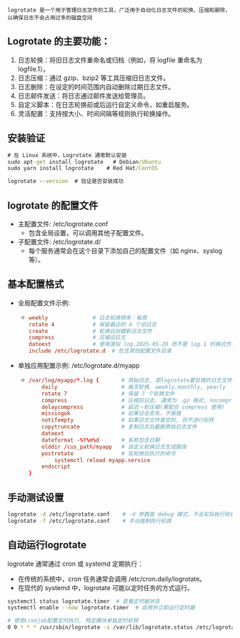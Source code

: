 `logrotate 是一个用于管理日志文件的工具，广泛用于自动化日志文件的轮换、压缩和删除，以确保日志不会占用过多的磁盘空间`
## Logrotate 的主要功能：
  1. 日志轮换：将旧日志文件重命名或归档（例如，将 logfile 重命名为 logfile.1）。
  2. 日志压缩：通过 gzip、bzip2 等工具压缩旧日志文件。
  3. 日志删除：在设定的时间范围内自动删除过期日志文件。
  4. 日志邮件发送：将日志通过邮件发送给管理员。
  5. 自定义脚本：在日志轮换前或后运行自定义命令，如重启服务。
  6. 灵活配置：支持按大小、时间间隔等规则执行轮换操作。

## 安装验证

```cmd
# 在 Linux 系统中，Logrotate 通常默认安装
sudo apt-get install logrotate   # Debian/Ubuntu
sudo yarn install logrotate    # Red Hat/CentOS

logrotate --version  # 验证是否安装成功
```

## logrotate 的配置文件
- 主配置文件: /etc/logrotate.conf
  - 包含全局设置，可以调用其他子配置文件。
- 子配置文件: /etc/logrotate.d/
  - 每个服务通常会在这个目录下添加自己的配置文件（如 nginx、syslog 等）。
 
## 基本配置格式
- 全局配置文件示例:
  - ```conf
    weekly              # 日志轮换频率：每周
    rotate 4            # 保留最近的 4 个旧日志
    create              # 轮换后创建新日志文件
    compress            # 压缩旧日志
    dateext             # 使用类似 log.2025-05-28 而不是 log.1 的格式作为备份后缀
    include /etc/logrotate.d  # 包含其他配置文件目录
    ```
- 单独应用配置示例: /etc/logrotate.d/myapp
  - ```conf
    /var/log/myapp/*.log {       # 原始日志, 即logrotate要处理的日志文件
        daily                    # 每天轮换, weekly,monthly, yearly
        rotate 7                 # 保留 7 个轮换文件
        compress                 # 压缩旧日志, 通常为 .gz 格式, nocompress(不压缩旧日志)
        delaycompress            # 延迟一轮压缩(需配合 compress 使用)
        missingok                # 如果日志丢失，不报错
        notifempty               # 如果日志文件是空的, 则不进行轮转
        copytruncate             # 复制日志后截断原始日志文件
        dateext
        dateformat -%Y%m%d       # 名称包含日期
        olddir /cus_path/myapp   # 自定义轮换日志生成路径
        postrotate               # 在轮换后执行的命令
            systemctl reload myapp.service
        endscript
    }
    ```

## 手动测试设置
```bash
logrotate -d /etc/logrotate.conf    # -d 参数是 debug 模式，不会实际执行轮换
logrotate -f /etc/logrotate.conf    # 手动强制执行轮换
```

## 自动运行logrotate
logrotate 通常通过 cron 或 systemd 定期执行：
- 在传统的系统中，cron 任务通常会调用 /etc/cron.daily/logrotate。
- 在现代的 systemd 中，logrotate 可能以定时任务的方式运行。
```bash
systemctl status logrotate.timer  # 查看定时器状态
systemctl enable --now logrotate.timer  # 启用并立即运行定时器

# 使用cronjob配置定时执行, 特定模块单独定时轮转
0 0 * * * /usr/sbin/logrotate -s /var/lib/logrotate.status /etc/logrotate.d/myapp
```
